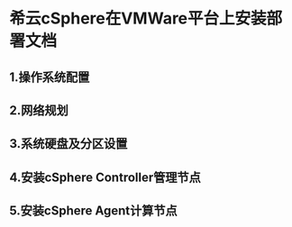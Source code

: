 # 希云cSphere在VMWare平台上安装部署文档

## 1.操作系统配置

## 2.网络规划

## 3.系统硬盘及分区设置

## 4.安装cSphere Controller管理节点

## 5.安装cSphere Agent计算节点
